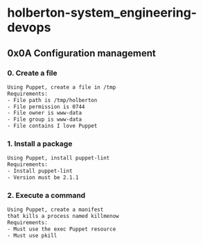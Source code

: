 # holberton-system_engineering-devops

## 0x0A Configuration management

### 0. Create a file
```sh
Using Puppet, create a file in /tmp
Requirements:
- File path is /tmp/holberton
- File permission is 0744
- File owner is www-data
- File group is www-data
- File contains I love Puppet
```

### 1. Install a package
```sh
Using Puppet, install puppet-lint
Requirements:
- Install puppet-lint
- Version must be 2.1.1
```
### 2. Execute a command
```sh
Using Puppet, create a manifest
that kills a process named killmenow
Requirements:
- Must use the exec Puppet resource
- Must use pkill
```

